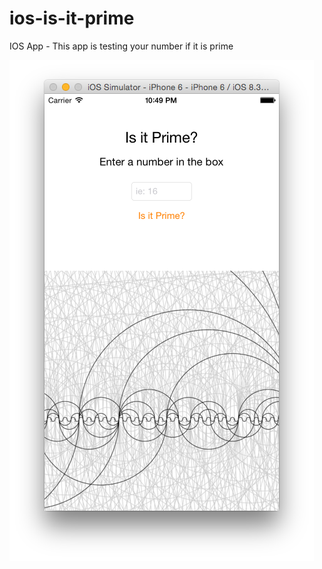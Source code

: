 # ios-is-it-prime
IOS App - This app is testing your number if it is prime

![alt tag](https://github.com/jeromeheuze/ios-is-it-prime/blob/master/prime-001.png)
